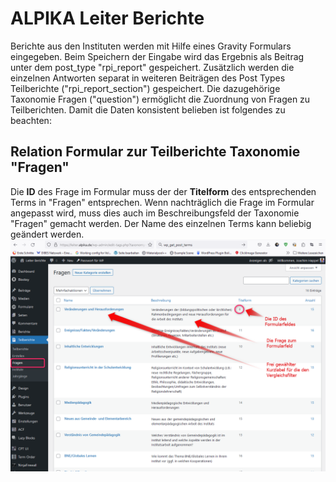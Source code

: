 # ALPIKA Leiter Berichte

Berichte aus den Instituten werden mit Hilfe eines Gravity Formulars eingegeben. Beim Speichern der Eingabe wird das Ergebnis 
als Beitrag unter dem post_type "rpi_report" gespeichert. Zusätzlich werden die einzelnen Antworten separat in weiteren
Beiträgen des Post Types Teilberichte ("rpi_report_section") gespeichert. 
Die dazugehörige Taxonomie Fragen ("question") ermöglicht die Zuordnung von Fragen zu Teilberichten.
Damit die Daten konsistent belieben ist folgendes zu beachten:

## Relation Formular zur Teilberichte Taxonomie "Fragen"
Die **ID** des Frage im Formular muss der der **Titelform** des entsprechenden Terms in "Fragen" entsprechen.
Wenn nachträglich die Frage im Formular angepasst wird, muss dies auch im Beschreibungsfeld der Taxonomie "Fragen" gemacht werden.
Der Name des einzelnen Terms kann beliebig geändert werden.
![screenshot-question.png](screenshot-question.png)


